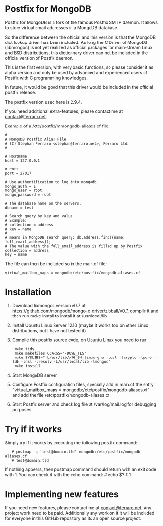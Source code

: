 Postfix for MongoDB
===================

Postfix for MongoDB is a fork of the famous Postfix SMTP daemon.
It allows to store virtual email addresses in a MongoDB database.

So the difference between the official and this version is that
the MongoDB dict lookup driver has been included.
As long the C Driver of MongoDB (libmongoc) is not yet realized as
official packages for main-stream Linux and BSD distributions,
this dictionnary driver can not be included in the official version
of Postfix daemon.

This is the first version, with very basic functions, so please
consider it as alpha version and only be used by advanced and
experienced users of Postfix with C programming knowledges.

In future, it would be good that this driver would be included in
the official postfix release.

The postfix version used here is 2.9.4.

If you need additional extra-features, please contact me at
contact@ferraro.net.

Example of a /etc/postfix/mmongodb-aliases.cf file:

	#
	# MongoDB Postfix Alias File
	# (C) Stephan Ferraro <stephan@ferraro.net>, Ferraro Ltd.
	#

	# Hostname
	host = 127.0.0.1

	# Port
	port = 27017

	# Use authentification to log into mongodb
	mongo_auth = 1
	mongo_user = root
	mongo_password = root

	# The database name on the servers.
	dbname = test

	# Search query by key and value
	# Example:
	# collection = address
	# key = name
	#
	# means in MongoDB search query: db.address.find({name: full_email_address});
	# The value with the full_email_address is filled up by Postfix
	collection = address
	key = name

The file can then be included so in the main.cf file:

	virtual_mailbox_maps = mongodb:/etc/postfix/mongodb-aliases.cf

Installation
============

1. Download libmongoc version v0.7 at https://github.com/mongodb/mongo-c-driver/zipball/v0.7, compile it and then run make install to install it at /usr/local/lib
2. Install Ubuntu Linux Server 12.10 (maybe it works too on other Linux distributions, but I have not tested it)
3. Compile this postfix source code, on Ubuntu Linux you need to run:

		make tidy
		make makefiles CCARGS="-DUSE_TLS"
		make SYSLIBS="-L/usr/lib/x86_64-linux-gnu -lssl -lcrypto -lpcre -ldb -lnsl -lresolv -L/usr/local/lib -lmongoc"
		make install

4. Start MongoDB server
5. Configure Postfix configuration files, specially add in main.cf the entry "virtual_mailbox_maps = mongodb:/etc/postfix/mongodb-aliases.cf" and add the file /etc/postfix/mongodb-aliases.cf
6. Start Postfix server and check log file at /var/log/mail.log for debugging purposes

Try if it works
===============
Simply try if it works by executing the following postfix command:

       # postmap -q 'test@domain.tld' mongodb:/etc/postfix/mongodb-aliases.cf 
       # test@domain.tld

If nothing appears, then postmap command should return with an exit code with 1. You can check it with the echo command:
      # echo $?
      # 1

Implementing new features
=========================

If you need new features, please contact me at contact@ferraro.net.
Any project work need to be paid. Additionally any work on it it will be included for everyone in this GitHub repository as its an open source project.